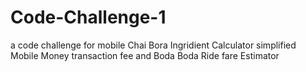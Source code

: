 
# Code-Challenge-1
a code challenge  for  mobile Chai Bora Ingridient Calculator
simplified Mobile Money transaction fee and Boda Boda Ride fare Estimator
